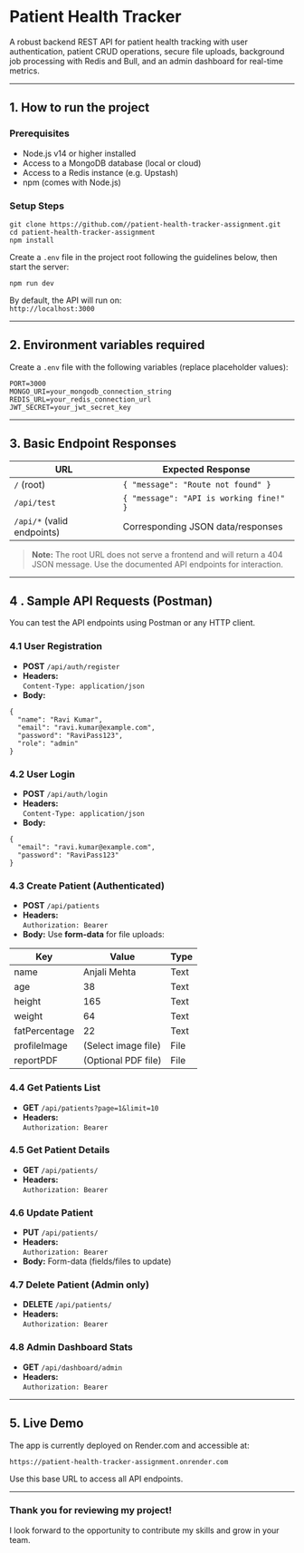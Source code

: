 # Patient Health Tracker

A robust backend REST API for patient health tracking with user authentication, patient CRUD operations, secure file uploads, background job processing with Redis and Bull, and an admin dashboard for real-time metrics.


---

## 1. How to run the project

### Prerequisites

- Node.js v14 or higher installed
- Access to a MongoDB database (local or cloud)
- Access to a Redis instance (e.g. Upstash)
- npm (comes with Node.js)

### Setup Steps

```
git clone https://github.com//patient-health-tracker-assignment.git
cd patient-health-tracker-assignment
npm install
```

Create a `.env` file in the project root following the guidelines below, then start the server:

```
npm run dev
```

By default, the API will run on:  
`http://localhost:3000`

---

## 2. Environment variables required
Create a `.env` file with the following variables (replace placeholder values):

```
PORT=3000
MONGO_URI=your_mongodb_connection_string
REDIS_URL=your_redis_connection_url
JWT_SECRET=your_jwt_secret_key
```

---

## 3. Basic Endpoint Responses

| URL                       | Expected Response                         |
|---------------------------|-------------------------------------------|
| `/` (root)                | `{ "message": "Route not found" }`        |
| `/api/test`               | `{ "message": "API is working fine!" }`   |
| `/api/*` (valid endpoints) | Corresponding JSON data/responses         |

> **Note:** The root URL does not serve a frontend and will return a 404 JSON message. Use the documented API endpoints for interaction.

---

## 4 . Sample API Requests (Postman)

You can test the API endpoints using Postman or any HTTP client.

### 4.1 User Registration

- **POST** `/api/auth/register`  
- **Headers:**  
  `Content-Type: application/json`  
- **Body:**

```
{
  "name": "Ravi Kumar",
  "email": "ravi.kumar@example.com",
  "password": "RaviPass123",
  "role": "admin"
}
```

### 4.2 User Login

- **POST** `/api/auth/login`  
- **Headers:**  
  `Content-Type: application/json`  
- **Body:**

```
{
  "email": "ravi.kumar@example.com",
  "password": "RaviPass123"
}
```

### 4.3 Create Patient (Authenticated)

- **POST** `/api/patients`  
- **Headers:**  
  `Authorization: Bearer `  
- **Body:** Use **form-data** for file uploads:

| Key           | Value                  | Type  |
|---------------|------------------------|-------|
| name          | Anjali Mehta           | Text  |
| age           | 38                     | Text  |
| height        | 165                    | Text  |
| weight        | 64                     | Text  |
| fatPercentage | 22                     | Text  |
| profileImage  | (Select image file)    | File  |
| reportPDF     | (Optional PDF file)    | File  |

### 4.4 Get Patients List

- **GET** `/api/patients?page=1&limit=10`  
- **Headers:**  
  `Authorization: Bearer `

### 4.5 Get Patient Details

- **GET** `/api/patients/`  
- **Headers:**  
  `Authorization: Bearer `

### 4.6 Update Patient

- **PUT** `/api/patients/`  
- **Headers:**  
  `Authorization: Bearer `  
- **Body:** Form-data (fields/files to update)

### 4.7 Delete Patient (Admin only)

- **DELETE** `/api/patients/`  
- **Headers:**  
  `Authorization: Bearer `

### 4.8 Admin Dashboard Stats

- **GET** `/api/dashboard/admin`  
- **Headers:**  
  `Authorization: Bearer `

---

## 5. Live Demo

The app is currently deployed on Render.com and accessible at:  

```
https://patient-health-tracker-assignment.onrender.com
```

Use this base URL to access all API endpoints.

---


### Thank you for reviewing my project!  
I look forward to the opportunity to contribute my skills and grow in your team.
